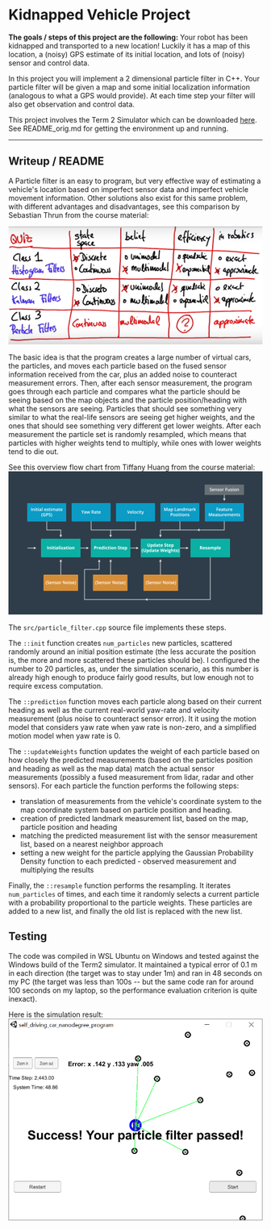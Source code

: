 # **Kidnapped Vehicle Project**


**The goals / steps of this project are the following:**
Your robot has been kidnapped and transported to a new location! Luckily it has a map of this location, a (noisy) GPS estimate of its initial location, and lots of (noisy) sensor and control data.

In this project you will implement a 2 dimensional particle filter in C++. Your particle filter will be given a map and some initial localization information (analogous to what a GPS would provide). At each time step your filter will also get observation and control data.

This project involves the Term 2 Simulator which can be downloaded [here](https://github.com/udacity/self-driving-car-sim/releases). See README_orig.md for getting the environment up and running.

[//]: # (Image References)

[image1]: ./writeup_images/completed.png "Successful run "
[image2]: ./writeup_images/overview.png "Overview of filter process"
[image3]: ./writeup_images/filter_comparison.png "Comparison of different filter techniques"

---

## Writeup / README

A Particle filter is an easy to program, but very effective way of estimating a vehicle's location based on imperfect sensor data and imperfect vehicle movement information. Other solutions also exist for this same problem, with different advantages and disadvantages, see this comparison by Sebastian Thrun from the course material:

![image3]


The basic idea is that the program creates a large number of virtual cars, the particles, and moves each particle based on the fused sensor information received from the car, plus an added noise to counteract measurement errors. Then, after each sensor measurement, the program goes through each particle and compares what the particle should be seeing based on the map objects and the particle position/heading with what the sensors are seeing. Particles that should see something very similar to what the real-life sensors are seeing get higher weights, and the ones that should see something very different get lower weights. After each measurement the particle set is randomly resampled, which means that particles with higher weights tend to multiply, while ones with lower weights tend to die out. 

See this overview flow chart from Tiffany Huang from the course material:
![image2]

The `src/particle_filter.cpp` source file implements these steps. 

The `::init` function creates `num_particles` new particles, scattered randomly around an initial position estimate (the less accurate the position is, the more and more scattered these particles should be). I configured the number to 20 particles, as, under the simulation scenario, as this number is already high enough to produce fairly good results, but low enough not to require excess computation.

The `::prediction` function moves each particle along based on their current heading as well as the current real-world yaw-rate and velocity measurement (plus noise to counteract sensor error). It it using the motion model that considers yaw rate when yaw rate is non-zero, and a simplified motion model when yaw rate is 0.

The `::updateWeights` function updates the weight of each particle based on how closely the predicted measurements (based on the particles position and heading as well as the map data) match the actual sensor measurements (possibly a fused measurement from lidar, radar and other sensors). For each particle the function performs the following steps: 
* translation of measurements from the vehicle's coordinate system to the map coordinate system based on particle position and heading.
* creation of predicted landmark measurement list, based on the map, particle position and heading
* matching the predicted measurement list with the sensor measurement list, based on a nearest neighbor approach
* setting a new weight for the particle applying the Gaussian Probability Density function to each predicted - observed measurement and multiplying the results

Finally, the `::resample` function performs the resampling. It iterates `num_particles` of times, and each time it randomly selects a current particle with a probability proportional to the particle weights. These particles are added to a new list, and finally the old list is replaced with the new list.

        
## Testing

The code was compiled in WSL Ubuntu on Windows and tested against the Windows build of the Term2 simulator. It maintained a typical error of 0.1 m in each direction (the target was to stay under 1m) and ran in 48 seconds on my PC (the target was less than 100s -- but the same code ran for around 100 seconds on my laptop, so the performance evaluation criterion is quite inexact).
 
 Here is the simulation result:
![image1]
